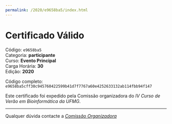 ```yaml
---
permalink: /2020/e9658ba5/index.html
---
```


# Certificado Válido

Código: `e9658ba5`<br>
Categoria: **participante**<br>
Curso: **Evento Principal**<br>
Carga Horária: **30**<br>
Edição: **2020**<br>


Código completo: `e9658ba5cff30c945760422599b41d7f7767a60e4252633132ab114fbb94f147`


Este certificado foi expedido pela Comissão organizadora do *IV Curso de Verão em Bioinformática da UFMG*.

----

Qualquer dúvida contacte a [_Comissão Organizadora_](<mailto:cursobioinfoufmg@gmail.com$subject=[Certificados]>)

